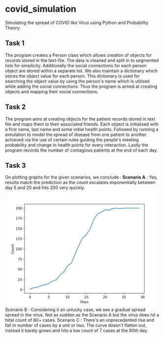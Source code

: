 # covid_simulation
Simulating the spread of COVID like Virus using Python and Probability Theory.

## Task 1 
The program creates a Person class which allows creation of objects for records stored in the text-file.
The data is cleaned and split in to segmented lists for simplicity. Additionally the social connections for each person
object are stored within a separate list. We also maintain a dictionary which stores the  object value for each person.
This dictionary is used for searching the object value by using the person's name which is utilised while adding the
social connections. Thus the program is aimed at creating objects and mapping their social connections.

## Task 2
The program aims at creating objects for the patient records stored in text file and maps them to their associated friends.
Each object is initialised with a first name, last name and some initial health points. Followed by running a simulation
to model the spread of disease from one patient to another achieved via the use of certain rules guiding the people's
meeting probability and change in health points for every interaction. Lastly the program records the number of
contagious patients at the end of each day.

## Task 3
On plotting graphs for the given scenarios, we conclude :
**Scenario A** : Yes, results match the prediction as the count escalates exponentially between day 5 and 20 and hits 200 very quickly.
![alt text](https://github.com/simransinghgulati/covid_simulation/blob/master/scenario_A.png?raw=true)
Scenario B : Considering it an unlucky case, we see a gradual spread spread in the virus. Not as sudden as the Scenario A but the virus does hit a total count of 80+ cases.
Scenario C : There's an unprecedented rise and fall in number of cases by a unit or two. The curve doesn't flatten out, instead it barely grows and hits a low count of 7 cases at the 90th day.
